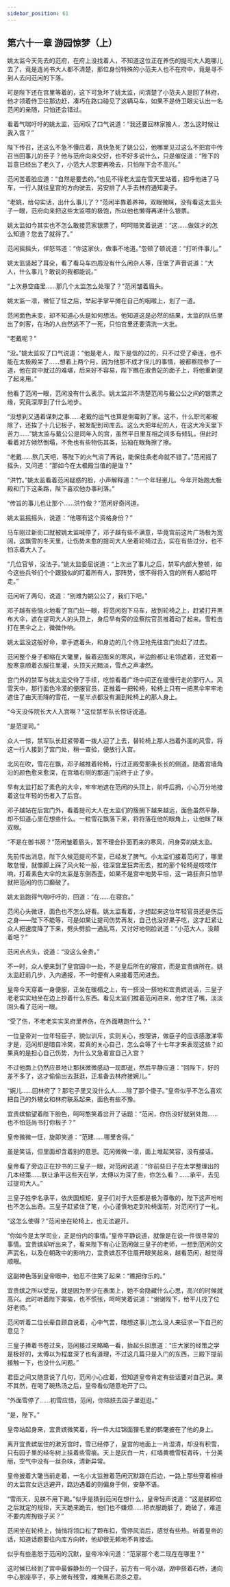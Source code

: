 ```yaml
---
sidebar_position: 61
---
```


## 第六十一章 **游园惊梦（上）**

姚太监今天先去的范府，在府上没找着人，不知道这位正在养伤的提司大人跑哪儿去了，竟是连尚书大人都不清楚，那位身份特殊的小范夫人也不在府中，竟是寻不到人去问范闲的下落。

可是陛下还在宫里等着的，这下可急坏了姚太监，问清楚了小范夫人是回了林府，他才领着侍卫往那边赶，凑巧在路口碰见了这辆马车，如果不是侍卫眼尖认出一名范闲的亲随，只怕还会错过。

看着气喘吁吁的姚太监，范闲叹了口气说道：“我还要回林家接人，怎么这时候让我入宫？”

陛下传召，还这么不急不慢应着，真快急死了姚公公，他哪里见过这么不把宫中传召当回事儿的臣子？他与范府向来交好，也不好多说什么，只是催促道：“陛下的旨意已经出了老久了，小范大人您要再晚去，只怕陛下会不高兴。”

范闲苦着脸应道：“自然是要去的。”也见不得老太监在雪天里站着，招呼他进了马车，一行人就往皇宫的方向驶去，另安排了人手去林府通知妻子。

“老姚，给句实话，出什么事儿了？”范闲半靠着养神，双眼微眯，没有看这太监头子一眼，范府向来把这些太监喂的极饱，所以他也懒得再递什么银票。

姚太监如今其实也不怎么敢接范家银票了，呵呵赔笑着说道：“这……做奴才的怎么知道？您去了就得了。”

范闲摇摇头，佯怒骂道：“你这家伙，做事不地道。”忽顿了顿说道：“打听件事儿。”

姚太监竖起了耳朵，看了看马车四周没有什么闲杂人等，压低了声音说道：“大人，什么事儿？敢说的我都能说。”

“上次悬空庙里……那几个太监怎么处理了？”范闲皱着眉头。

姚太监一凛，微怔了怔之后，举起手掌平摊在自己的咽喉上，划了一道。

范闲面色未变，却不知道心头是如何想法。他知道这是必然的结果，太监的队伍里出了刺客，在场的人自然逃不了一死，只怕宫里还要清洗一大批。

“老戴呢？”

“没。”姚太监叹了口气说道：“他是老人，陛下是信的过的，只不过受了牵连，也不能在太极殿呆了……想着上两个月，因为他那不成才侄儿的事情，被都察院参了一道，他在宫中就过的难堪，后来好不容易，陛下瞧在淑贵妃的面子上，将他重新提了起来用。”

他看了范闲一眼，范闲没有什么表示。姚太监并不清楚范闲与戴公公之间的银票之缘，究竟深厚到了什么地步。

“没想到又遇着谋刺之事……老戴的运气也算是倒霉到了家。这不，什么职司都被除了，还挨了十几记板子，被发配到司库去。这么大把年纪的人，在这大冷天里下苦力……”姚太监与戴公公是同年入的宫，虽然平日里互相之间多有倾轧，但此时看着对方倾然倒塌，不免也有些物伤其类，拈袖在眼角擦了擦。

“老戴……熬几天吧，等陛下的火气消了再说，能保住条老命就不错了。”范闲摇了摇头，又问道：“那如今在太极殿当值的是谁？”

“洪竹。”姚太监看着范闲疑惑的脸，小声解释道：“一个年轻崽儿。今年开始跑太极殿和门下这条路，陛下喜欢他办事利落。”

“传旨的事儿也让那个……洪竹做？”范闲好奇问道。

姚太监摇摇头，说道：“他哪有这个资格身份？”

马车刚过新街口就被姚太监喊停了，邓子越有些不满意，毕竟宫前这片广场极为宽阔，这飘雪的冬天里，让伤势未愈的提司大人坐着轮椅过去，实在有些过分，也不怕冻着大人了。

“几位官爷，没法子。”姚太监委屈说道：“上次出了事儿之后，禁军内部大整顿，如今这些兵爷们个个跟狼似的盯着所有人，那阵势，恨不得将入宫的所有人都给吓走。”

范闲听了两句，说道：“别难为姚公公了，我们下吧。”

邓子越有些恼火地看了宫门处一眼，将范闲抱下马车，放到轮椅之上，赶紧打开黑布大伞，遮在提司大人的头顶上，身后早有旁的监察院官员推着动了起来。雪粒击打在黑伞之上，微微作响。

姚太监没这般好命，拿手遮着头，和身边的几个侍卫抢先往宫门处赶了过去。

范闲整个身子都缩在大氅里，躲着迎面来的寒风，半边脸都让毛领遮着，还觉着一股寒意顺着衣服往里灌，头顶天光黯淡，雪点之声凄然。

宫门外的禁军与姚太监交待了手续，吃惊看着广场中间正在缓慢行走的那行人。风雪天中，那行面色冷漠的便服官员，正推着一把轮椅，轮椅上只有一把黑伞牢牢地遮住了由天而降的雪花，一星半点都没有漏到轮椅上的那人身上。

“今天没传院长大人入宫啊？”这位禁军队长惊讶说道。

“是范提司。”

众人一惊，禁军队长赶紧带着一拨人迎了上去，替轮椅上那人挡着外面的风雪，将这一行人接到了宫门处，稍一查验，便放行入宫。

北风在吹，雪花在飘，邓子越推着轮椅，行过正殿旁那条长长的侧道。随着宫墙角沿的颜色愈来愈深，在宫墙右侧的那道门前终于止了步。

早有太监打起了素色的大伞，牢牢地遮在范闲的头顶上，前呼后拥，小心万分地接着这位年轻的伤者入了后宫。

邓子越站在后宫门外，看着提司大人在太监们的簇拥下越来越远，面色虽然平静，却不知道心里在想些什么。一粒雪花飘落下来，将将落在他的眼角上，让他眯了眯双眼。

“不是在御书房？”范闲皱着眉头，暂不理会扑面而来的寒风，问身旁的姚太监。

先前传出消息，陛下久候范提司不至，已经发了脾气。小太监们接着范闲了，哪里敢怠慢，就像脚上踩了风火轮一般，往深宫里狂奔而去，推的那个轮椅是吱吱作响，打着素色大伞的太监是东倒西歪，如果不是宫中地势平坦，这一路狂奔只怕早就把范闲的伤口癫破了。

姚太监跑得气喘吁吁的，回道：“在……在寝宫。”

范闲心头微讶，面色也不怎么好看。姚太监看着，才想起来这位年轻官员还是伤后之身——陛下不能等，可是如果让提司伤势再发，自己也没好果子吃，这才赶紧让众人把速度降了下来，劈头劈脸一通乱骂，又讨好地侧脸说道：“小范大人，没颠着吧？”

范闲点点头，说道：“没这么金贵。”

不一时，众人便来到了皇宫园中一处，不是皇后所在的寝宫，而是宜贵嫔所在。姚太监赶前几步，入内通报，不一时便有人来接着范闲进去。

皇帝今天穿着一身便服，正坐在暖榻之上，有一搭没一搭地和宜贵嫔说话，三皇子老老实实地坐在边上抄着什么东西。看见太监们推着范闲进来，他才住了嘴，淡淡回头看了范闲一眼。

“受了伤，不老老实实呆府里养伤，在外面瞎跑什么？”

一位皇帝对一位年轻臣子，貌似训斥，实则关心，按理讲，做臣子的应该感激涕零才是，范闲却是暗自冷笑，若真的关心自己，怎么会等了十七年才来表现这些？如果真的是担心自己伤势，为什么又急着宣自己入宫？

不过他面上仍然应景地让那抹微微感动一现即逝，然后平静应道：“回陛下，好的差不多了，这才偷偷出去逛逛，正准备去林府接婉儿。”

“婉儿……回林府了？那宅子里又没什么人……除了那个傻子。”皇帝似乎不怎么喜欢把自己的外甥女和林府联系起来，面色有些不豫。

宜贵嫔偷望着陛下脸色，呵呵憨笑着岔开了话题：“范闲，你伤没好就到处跑……也不怕范尚书打你板子？”

皇帝微微一怔，旋即笑道：“范建……哪里舍得。”

虽是笑话，但里面却含着别的意思。范闲微微一凛，面上堆起笑容，没有接话。

皇帝看了旁边正在抄书的三皇子一眼，对范闲说道：“你前些日子在太学整理出的几本经策……朕让承平这些天在学，太傅以为深了些，你怎么看？……承平，去见过提司大人。”

三皇子姓李名承平，依庆国规矩，皇子们对于大臣都是极为尊敬的，陛下这声吩咐也不怎么出奇。三皇子赶紧住了笔，小心谨慎地走到轮椅面前，对范闲行了一礼。

“这怎么使得？”范闲坐在轮椅上，也无法避开。

“你如今是太学司业，正是份内的事情。”皇帝平静说道，就像是在说一件很寻常的事情。宜贵嫔却听出来了，看来陛下有心让范闲做三皇子的老师，一想到范闲的文声武名，以及在朝政中的影响力，宜贵嫔忍不住眉开眼笑起来，越看范闲，越觉得顺眼。

这副神色落到皇帝眼中，他忍不住笑了起来：“瞧把你乐的。”

宜贵嫔之所以受宠，就是因为至少在表面上，她不会隐藏什么心思，高兴的时候就高兴。此时听着陛下揶揄，也不慌张，呵呵笑着说道：“谢谢陛下，给平儿找了位好老师。”

范闲听着二位长辈自顾自说着，心中气苦，暗想这事儿怎么没人来征求一下自己的意见？

三皇子捧着书卷过来，范闲接过来略略一看，抬起头回禀道：“庄大家的经策之学是极好的，太傅以为程度深了也有道理，不过这几篇只是入门的东西，三殿下提前接触一下，也没什么问题。”

君臣之间又随意说了几句，范闲小心应着，但知道皇帝肯定有些话要对自己说。果不其然，在喝了碗热汤之后，皇帝看似随意地开了口。

“外面雪停了……初雪应惜，范闲，你陪朕去园子里逛逛。”

“是，陛下。”

皇帝站起身来，宜贵嫔微笑着，将一件大红锦面狸毛里的鹤氅披在了他的身上。

离开宜贵嫔居住的漱芳宫时，雪已经停了，皇宫的地面上一片湿清，却没有积雪，只有园子里的经冬树上挂着些雪痕。天上是灰白一片，红墙黄檐雪枝青砖，十分美丽，空气中没有一丝杂味，清新异常。

皇帝披着大氅当前走着，一名小太监推着范闲沉默跟在后边，一路上那些穿着棉褂的太监宫女远远避开，路边遇着的则偏身于侧，安静不语。

“雪雨天，见朕不用下跪。”似乎是猜到范闲在想什么，皇帝轻声说道：“这是朕即位之后就定的规矩，天天跪来跪去，他们也不嫌烦……把衣服跪脏了，跪破了，难道不要内库掏银子买？”

范闲坐在轮椅上，悄悄将领口松了颗布扣，雪停风消后，感觉有些热。听着皇帝的话，知道话题要往内库方向转，他却很无赖地不肯接话。

似乎有些恚怒于范闲的沉默，皇帝冷冷问道：“范家那个老二现在在哪里？”

这时候已经到了宫中最僻静处的一个园子，前方有一弯小湖，湖中搭着石桥，通向中心那座亭子，亭上微有残雪，难掩黑石肃杀之意。

